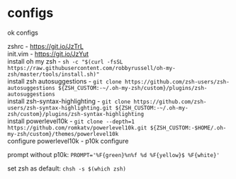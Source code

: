 # configs
ok configs

zshrc - https://git.io/JzTrL <br>
init.vim - https://git.io/JzYut <br>
install oh my zsh - ```sh -c "$(curl -fsSL https://raw.githubusercontent.com/robbyrussell/oh-my-zsh/master/tools/install.sh)"``` <br>
install zsh autosuggestions - ```git clone https://github.com/zsh-users/zsh-autosuggestions ${ZSH_CUSTOM:-~/.oh-my-zsh/custom}/plugins/zsh-autosuggestions```<br>
install zsh-syntax-highlighting - ```git clone https://github.com/zsh-users/zsh-syntax-highlighting.git ${ZSH_CUSTOM:-~/.oh-my-zsh/custom}/plugins/zsh-syntax-highlighting``` <br>
install powerlevel10k - ```git clone --depth=1 https://github.com/romkatv/powerlevel10k.git ${ZSH_CUSTOM:-$HOME/.oh-my-zsh/custom}/themes/powerlevel10k``` <br>
configure powerlevel10k - p10k configure


prompt without p10k:  ```PROMPT='%F{green}%n%f %d %F{yellow}$ %F{white}'```

set zsh as default: ```chsh -s $(which zsh)```
